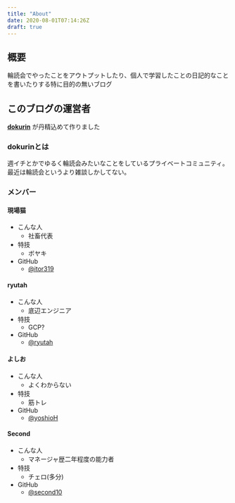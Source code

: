 ```yaml
---
title: "About"
date: 2020-08-01T07:14:26Z
draft: true
---
```


## 概要

輪読会でやったことをアウトプットしたり、個人で学習したことの日記的なことを書いたりする特に目的の無いブログ

## このブログの運営者

**[dokurin](https://github.com/dokurin)** が丹精込めて作りました

### dokurinとは

週イチとかでゆるく輪読会みたいなことをしているプライベートコミュニティ。
最近は輪読会というより雑談しかしてない。

### メンバー

#### 現場猫

- こんな人
  - 社畜代表
- 特技
  - ボヤキ
- GitHub
  - [@itor319](https://github.com/orgs/dokurin/people/itor319)

#### ryutah

- こんな人
  - 底辺エンジニア
- 特技
  - GCP?
- GitHub
  - [@ryutah](https://github.com/orgs/dokurin/people/ryutah)

#### よしお

- こんな人
  - よくわからない
- 特技
  - 筋トレ
- GitHub
  - [@yoshioH](https://github.com/orgs/dokurin/people/yoshioH)

#### Second

- こんな人
  - マネージャ歴二年程度の能力者
- 特技
  - チェロ(多分)
- GitHub
  - [@second10](https://github.com/orgs/dokurin/people/second10)
